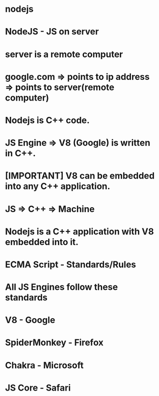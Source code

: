 # nodejs

# NodeJS - JS on server
# server is a remote computer 
# google.com => points to ip address => points to server(remote computer)

# Nodejs is C++ code.
# JS Engine => V8 (Google) is written in C++.

# [IMPORTANT] V8 can be embedded into any C++ application.
# JS => C++ => Machine

# Nodejs is a C++ application with V8 embedded into it.

# ECMA Script - Standards/Rules
# All JS Engines follow these standards
# V8 - Google
# SpiderMonkey - Firefox
# Chakra - Microsoft
# JS Core - Safari








